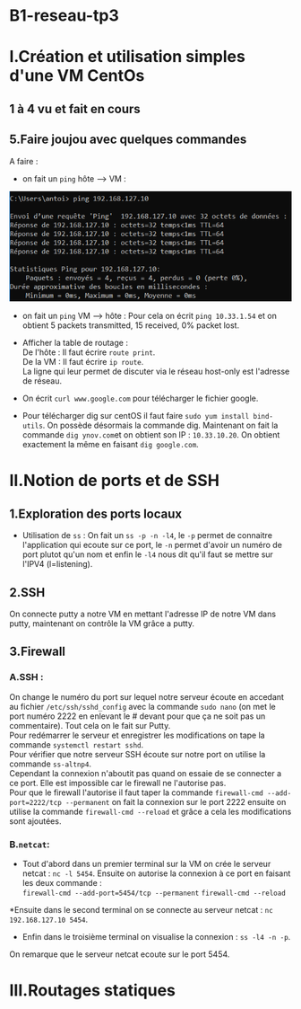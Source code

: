 # B1-reseau-tp3

# I.Création et utilisation simples d'une VM CentOs    

## 1 à 4 vu et fait en cours

## 5.Faire joujou avec quelques commandes
  
A faire :  
* on fait un `ping` hôte --> VM :  

![Blop](./ping_vm_1.png "ping")

* on fait un `ping` VM --> hôte :
Pour cela on écrit `ping 10.33.1.54` et on obtient 5 packets transmitted, 15 received, 0% packet lost.

* Afficher la table de routage :  
De l'hôte : Il faut écrire `route print`.   
De la VM : Il faut écrire `ip route`.  
La ligne qui leur permet de discuter via le réseau host-only est l'adresse de réseau.

* On écrit `curl www.google.com` pour télécharger le fichier google.

* Pour télécharger dig sur centOS il faut faire `sudo yum install bind-utils`.
On possède désormais la commande dig. Maintenant on fait la commande `dig ynov.com`et on obtient son IP : `10.33.10.20`.
On obtient exactement la même en faisant `dig google.com`.


# II.Notion de ports et de SSH
## 1.Exploration des ports locaux
* Utilisation de `ss` : 
On fait un `ss -p -n -l4`, le `-p` permet de connaitre l'application qui ecoute sur ce port, le `-n` permet d'avoir un numéro de port plutot qu'un nom et enfin le `-l4` nous dit qu'il faut se mettre sur l'IPV4 (l=listening).  

## 2.SSH
On connecte putty a notre VM en mettant l'adresse IP de notre VM dans putty, maintenant on contrôle la VM grâce a putty.

## 3.Firewall
### A.SSH : 
On change le numéro du port sur lequel notre serveur écoute en accedant au fichier `/etc/ssh/sshd_config` avec la commande `sudo nano` (on met le port numéro 2222 en enlevant le # devant pour que ça ne soit pas un commentaire). Tout cela on le fait sur Putty.  
Pour redémarrer le serveur et enregistrer les modifications on tape la commande `systemctl restart sshd`.  
Pour vérifier que notre serveur SSH écoute sur notre port on utilise la commande `ss-altnp4`.  
Cependant la connexion n'aboutit pas quand on essaie de se connecter a ce port. Elle est impossible car le firewall ne l'autorise pas.  
Pour que le firewall l'autorise il faut taper la commande `firewall-cmd --add-port=2222/tcp --permanent` on fait la connexion sur le port 2222 ensuite on utilise la commande `firewall-cmd --reload` et grâce a cela les modifications sont ajoutées.

### B.`netcat`:
* Tout d'abord dans un premier terminal sur la VM on crée le serveur netcat : `nc -l 5454`.
Ensuite on autorise la connexion à ce port en faisant les deux commande :   
`firewall-cmd --add-port=5454/tcp --permanent` `firewall-cmd --reload`  

*Ensuite dans le second terminal on se connecte au serveur netcat : `nc 192.168.127.10 5454`.

* Enfin dans le troisième terminal on visualise la connexion : `ss -l4 -n -p`.

On remarque que le serveur netcat ecoute sur le port 5454.

# III.Routages statiques




 
  